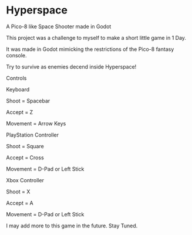 # Hyperspace
 A Pico-8 like Space Shooter made in Godot
 
 This project was a challenge to myself to make a short little game in 1 Day.
 
 It was made in Godot mimicking the restrictions of the Pico-8 fantasy console.
 
 Try to survive as enemies decend inside Hyperspace!
 
 Controls

 Keyboard
 
 Shoot = Spacebar
 
 Accept = Z
 
 Movement = Arrow Keys
 
 PlayStation Controller
 
 Shoot = Square
 
 Accept = Cross
 
 Movement = D-Pad or Left Stick
 
 Xbox Controller
 
 Shoot = X
 
 Accept = A
 
 Movement = D-Pad or Left Stick
 
 I may add more to this game in the future. Stay Tuned.


